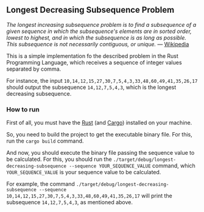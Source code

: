 ## Longest Decreasing Subsequence Problem

_The longest increasing subsequence problem is to find a subsequence of a given sequence in which the subsequence's elements are in sorted order, lowest to highest, and in which the subsequence is as long as possible. This subsequence is not necessarily contiguous, or unique._ — [Wikipedia](https://en.wikipedia.org/wiki/Longest_increasing_subsequence)

This is a simple implementation fo the described problem in the Rust Programming Language, which receives a sequence of integer values separated by comma.

For instance, the input `10,14,12,15,27,30,7,5,4,3,33,48,60,49,41,35,26,17` should output the subsequence `14,12,7,5,4,3`, which is the longest decreasing subsequence.

### How to run

First of all, you must have the [Rust](https://www.rust-lang.org) (and [Cargo](https://github.com/rust-lang/cargo)) installed on your machine.

So, you need to build the project to get the executable binary file. For this, run the `cargo build` command.

And now, you should execute the binary file passing the sequence value to be calculated. For this, you should run the `./target/debug/longest-decreasing-subsequence --sequence YOUR_SEQUENCE_VALUE` command, which `YOUR_SEQUENCE_VALUE` is your sequence value to be calculated.

For example, the command `./target/debug/longest-decreasing-subsequence --sequence 10,14,12,15,27,30,7,5,4,3,33,48,60,49,41,35,26,17` will print the subsequence `14,12,7,5,4,3`, as mentioned above.